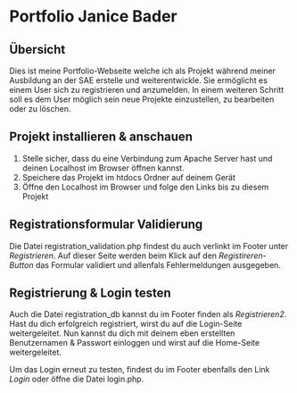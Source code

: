 # Portfolio Janice Bader

## Übersicht

Dies ist meine Portfolio-Webseite welche ich als Projekt während meiner Ausbildung an der SAE erstelle und weiterentwickle.
Sie ermöglicht es einem User sich zu registrieren und anzumelden. In einem weiteren Schritt soll es dem User möglich sein neue Projekte 
einzustellen, zu bearbeiten oder zu löschen.


## Projekt installieren & anschauen

1. Stelle sicher, dass du eine Verbindung zum Apache Server hast und deinen Localhost im Browser öffnen kannst.
2. Speichere das Projekt im htdocs Ordner auf deinem Gerät
3. Öffne den Localhost im Browser und folge den Links bis zu diesem Projekt

## Registrationsformular Validierung

Die Datei registration_validation.php findest du auch verlinkt im Footer unter *Registrieren*. 
Auf dieser Seite werden beim Klick auf den *Registireren-Button* das Formular validiert und allenfals Fehlermeldungen ausgegeben.

## Registrierung & Login testen

Auch die Datei registration_db kannst du im Footer finden als *Registrieren2*. Hast du dich erfolgreich registriert, wirst du auf die Login-Seite weitergeleitet.
Nun kannst du dich mit deinem eben erstellten Benutzernamen & Passwort einloggen und wirst auf die Home-Seite weitergeleitet.

Um das Login erneut zu testen, findest du im Footer ebenfalls den Link *Login* oder öffne die Datei login.php.


